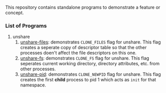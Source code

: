 This repository contains standalone programs to demonstrate a feature or concept.

### List of Programs

1. unshare
   1. [unshare-files](./unshare/unshare-files.c): demonstrates `CLONE_FILES` flag for unshare. This flag creates a seperate copy of descriptor table so that the other processes doen't affect the file descriptors on this one.
   2. [unshare-fs](./unshare/unshare-fs.c): demonstrates `CLONE_FS` flag for unshare. This flag seperates current working directory, directory attributes, etc. from other processes.
   3. [unshare-pid](./unshare/unshare-pid.c): demonstrates `CLONE_NEWPID` flag for unshare. This flag creates the first **child** process to pid 1 which acts as `init` for that namespace.